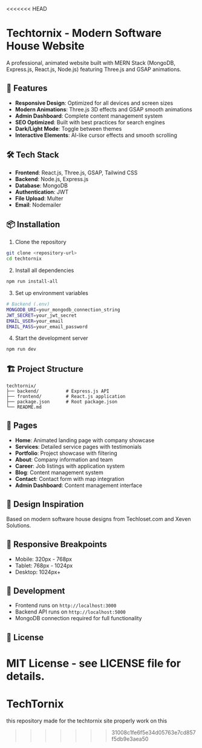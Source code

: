 <<<<<<< HEAD
# Techtornix - Modern Software House Website

A professional, animated website built with MERN Stack (MongoDB, Express.js, React.js, Node.js) featuring Three.js and GSAP animations.

## 🚀 Features

- **Responsive Design**: Optimized for all devices and screen sizes
- **Modern Animations**: Three.js 3D effects and GSAP smooth animations
- **Admin Dashboard**: Complete content management system
- **SEO Optimized**: Built with best practices for search engines
- **Dark/Light Mode**: Toggle between themes
- **Interactive Elements**: AI-like cursor effects and smooth scrolling

## 🛠️ Tech Stack

- **Frontend**: React.js, Three.js, GSAP, Tailwind CSS
- **Backend**: Node.js, Express.js
- **Database**: MongoDB
- **Authentication**: JWT
- **File Upload**: Multer
- **Email**: Nodemailer

## 📦 Installation

1. Clone the repository
```bash
git clone <repository-url>
cd techtornix
```

2. Install all dependencies
```bash
npm run install-all
```

3. Set up environment variables
```bash
# Backend (.env)
MONGODB_URI=your_mongodb_connection_string
JWT_SECRET=your_jwt_secret
EMAIL_USER=your_email
EMAIL_PASS=your_email_password
```

4. Start the development server
```bash
npm run dev
```

## 🏗️ Project Structure

```
techtornix/
├── backend/          # Express.js API
├── frontend/         # React.js application
├── package.json      # Root package.json
└── README.md
```

## 🌟 Pages

- **Home**: Animated landing page with company showcase
- **Services**: Detailed service pages with testimonials
- **Portfolio**: Project showcase with filtering
- **About**: Company information and team
- **Career**: Job listings with application system
- **Blog**: Content management system
- **Contact**: Contact form with map integration
- **Admin Dashboard**: Content management interface

## 🎨 Design Inspiration

Based on modern software house designs from Techloset.com and Xeven Solutions.

## 📱 Responsive Breakpoints

- Mobile: 320px - 768px
- Tablet: 768px - 1024px
- Desktop: 1024px+

## 🔧 Development

- Frontend runs on `http://localhost:3000`
- Backend API runs on `http://localhost:5000`
- MongoDB connection required for full functionality

## 📄 License

MIT License - see LICENSE file for details.
=======
# TechTornix
this repository made for the techtornix site 
properly work on this
>>>>>>> 31008c1fe6f5e34d05763e7cd857f5db9e3aea50
